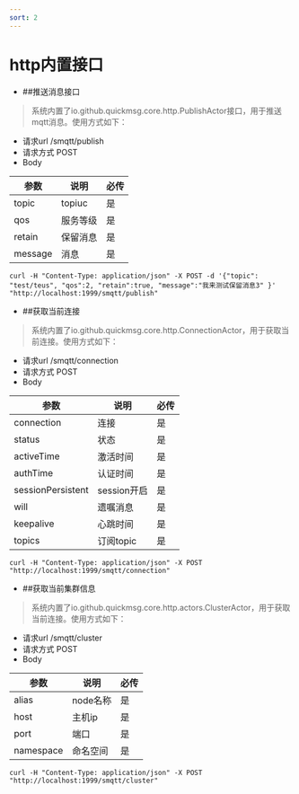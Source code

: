 ```yaml
---
sort: 2 
---
```


# http内置接口


- ##推送消息接口

> 系统内置了io.github.quickmsg.core.http.PublishActor接口，用于推送mqtt消息。使用方式如下：

- 请求url /smqtt/publish
- 请求方式 POST
- Body

|  参数   | 说明  | 必传  |
|  ----  | ----  |----  |
| topic  | topiuc |是 |
| qos  | 服务等级 |是 |
| retain  | 保留消息 |是 |
| message  | 消息 |是 |


```
curl -H "Content-Type: application/json" -X POST -d '{"topic": "test/teus", "qos":2, "retain":true, "message":"我来测试保留消息3" }' "http://localhost:1999/smqtt/publish"
```


- ##获取当前连接

> 系统内置了io.github.quickmsg.core.http.ConnectionActor，用于获取当前连接。使用方式如下：

- 请求url /smqtt/connection
- 请求方式 POST
- Body

|  参数   | 说明  | 必传  |
|  ----  | ----  |----  |
| connection  | 连接 |是 |
| status  | 状态 |是 |
| activeTime  | 激活时间 |是 |
| authTime  | 认证时间 |是 |
| sessionPersistent  | session开启 |是 |
| will  | 遗嘱消息 |是 |
| keepalive  | 心跳时间 |是 |
| topics  | 订阅topic |是 |


```
curl -H "Content-Type: application/json" -X POST "http://localhost:1999/smqtt/connection"
```



- ##获取当前集群信息

> 系统内置了io.github.quickmsg.core.http.actors.ClusterActor，用于获取当前连接。使用方式如下：

- 请求url /smqtt/cluster
- 请求方式 POST
- Body

|  参数   | 说明  | 必传  |
|  ----  | ----  |----  |
| alias  | node名称 |是 |
| host  | 主机ip |是 |
| port  | 端口 |是 |
| namespace  | 命名空间 |是 |




```
curl -H "Content-Type: application/json" -X POST "http://localhost:1999/smqtt/cluster"
```